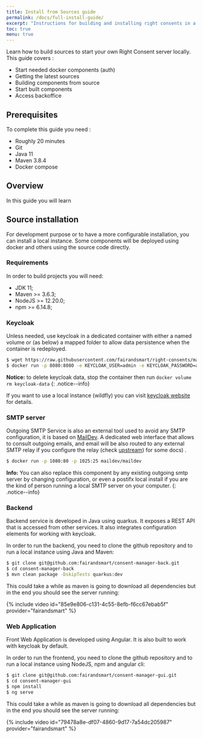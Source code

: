 ```yaml
---
title: Install from Sources guide
permalink: /docs/full-install-guide/
excerpt: "Instructions for building and installing right consents in a local environment."
toc: true
menu: true
---
```


Learn how to build sources to start your own Right Consent server locally. This guide covers :

- Start needed docker components (auth)
- Getting the latest sources
- Building components from source
- Start built components
- Access backoffice

## Prerequisites

To complete this guide you need :

- Roughly 20 minutes
- Git
- Java 11
- Maven 3.8.4
- Docker compose


## Overview

In this guide you will learn 


## Source installation

For development purpose or to have a more configurable installation, you can install a local instance. Some components will be deployed using docker and others using the source code directly.

### Requirements

In order to build projects you will need: 
- JDK 11;
- Maven >= 3.6.3;
- NodeJS >= 12.20.0;
- npm >= 6.14.8;

### Keycloak

Unless needed, use keycloak in a dedicated container with either a named volume or (as below) a mapped folder to allow data persistence when the container is redeployed.

```bash
$ wget https://raw.githubusercontent.com/fairandsmart/right-consents/main/imports/right-consents.json
$ docker run -p 8080:8080 -e KEYCLOAK_USER=admin -e KEYCLOAK_PASSWORD=admin -e KEYCLOAK_IMPORT=/tmp/right-consents.json  -v keycloak-data:/opt/jboss/keycloak/standalone/data --mount type=bind,source=$PWD/right-consents.json,target=/tmp/right-consents.json jboss/keycloak:11.0.3
```

<i class="fa fa-info-circle"></i> <b>Notice:</b> to delete keycloak data, stop the container then run `docker volume rm keycloak-data`
{: .notice--info}

If you want to use a local instance (wildfly) you can visit [keycloak website](https://www.keycloak.org/docs/latest/server_installation/index.html) for details. 

### SMTP server

Outgoing SMTP Service is also an external tool used to avoid any SMTP configuration, it is based on [MailDev](http://maildev.github.io/maildev/). A dedicated web interface that allows to consult outgoing emails, and email will be also routed to any external SMTP relay if you configure the relay (check [upstream](https://hub.docker.com/r/maildev/maildev)) for some docs) .

```bash
$ docker run -p 1080:80 -p 1025:25 maildev/maildev
```

<i class="fa fa-info-circle"></i> <b>Info:</b> You can also replace this component by any existing outgoing smtp server by changing configuration, or even a postifx local install if you are the kind of person running a local SMTP server on your computer.
{: .notice--info}

### Backend

Backend service is developed in Java using quarkus. It exposes a REST API that is accessed from other services. It also integrates configuration elements for working with keycloak.

In order to run the backend, you need to clone the github repository and to run a local instance using Java and Maven:

```bash
$ git clone git@github.com:fairandsmart/consent-manager-back.git
$ cd consent-manager-back
$ mvn clean package -DskipTests quarkus:dev
```

This could take a while as maven is going to download all dependencies but in the end you should see the server running: 

{% include video id="85e9e806-c131-4c55-8efb-f6cc67ebab5f" provider="fairandsmart" %}

### Web Application

Front Web Application is developed using Angular. It is also built to work with keycloak by default.

In order to run the frontend, you need to clone the github repository and to run a local instance using NodeJS, npm and angular cli: 

```bash
$ git clone git@github.com:fairandsmart/consent-manager-gui.git
$ cd consent-manager-gui
$ npm install
$ ng serve
```

This could take a while as maven is going to download all dependencies but in the end you should see the server running: 

{% include video id="79478a8e-df07-4860-9d17-7a54dc205987" provider="fairandsmart" %}


